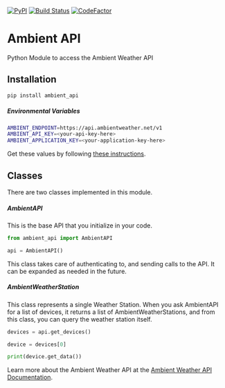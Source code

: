 [![PyPI](https://img.shields.io/pypi/v/ambient-api.svg?maxAge=2592000)](https://pypi.python.org/pypi/ambient-api) [![Build Status](https://travis-ci.org/avryhof/ambient_api.svg?branch=master)](https://travis-ci.org/avryhof/ambient_api) <a href="https://www.codefactor.io/repository/github/avryhof/ambient_api"><img alt="CodeFactor" src=
   "https://www.codefactor.io/repository/github/avryhof/ambient_api/badge"/></a>

Ambient API
==========================

Python Module to access the Ambient Weather API

## Installation

```bash
pip install ambient_api
```

##### Environmental Variables
```bash
AMBIENT_ENDPOINT=https://api.ambientweather.net/v1
AMBIENT_API_KEY=<your-api-key-here>
AMBIENT_APPLICATION_KEY=<your-application-key-here>
```
Get these values by following [these instructions](https://ambientweather.docs.apiary.io/#introduction/authentication).

## Classes
There are two classes implemented in this module.

##### AmbientAPI
This is the base API that you initialize in your code.

```python
from ambient_api import AmbientAPI

api = AmbientAPI()
``` 
This class takes care of authenticating to, and sending calls to the API.  It can be expanded as needed in the future.

##### AmbientWeatherStation
This class represents a single Weather Station.  When you ask AmbientAPI for a list of devices,
it returns a list of AmbientWeatherStations, and from this class, you can query the weather station itself.

```python
devices = api.get_devices()

device = devices[0]

print(device.get_data())
```

Learn more about the Ambient Weather API at the [Ambient Weather API Documentation](https://ambientweather.docs.apiary.io/#).
